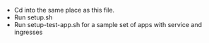 * Cd into the same place as this file.
* Run setup.sh
* Run setup-test-app.sh for a sample set of apps with service and ingresses